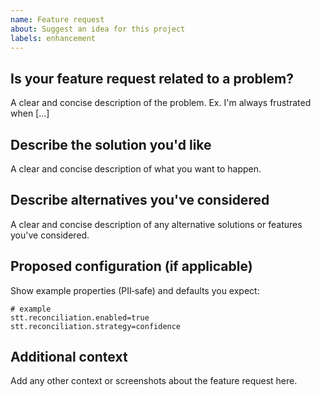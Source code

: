 ```yaml
---
name: Feature request
about: Suggest an idea for this project
labels: enhancement
---
```


## Is your feature request related to a problem?
A clear and concise description of the problem. Ex. I'm always frustrated when [...]

## Describe the solution you'd like
A clear and concise description of what you want to happen.

## Describe alternatives you've considered
A clear and concise description of any alternative solutions or features you've considered.

## Proposed configuration (if applicable)
Show example properties (PII‑safe) and defaults you expect:
```
# example
stt.reconciliation.enabled=true
stt.reconciliation.strategy=confidence
```

## Additional context
Add any other context or screenshots about the feature request here.
